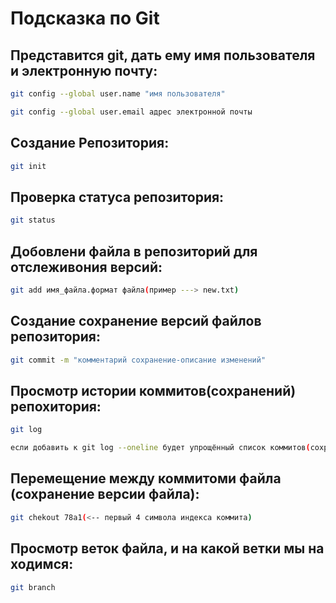# Подсказка по Git

## Представится git, дать ему имя пользователя и электронную почту:
```sh
git config --global user.name "имя пользователя"

git config --global user.email адрес электронной почты
```
##  Создание Репозитория:
```sh
git init
```
## Проверка статуса репозитория:
```sh
git status
```
## Добовлени файла в репозиторий для отслеживония версий:
```sh
git add имя_файла.формат файла(пример ---> new.txt)
```
## Создание сохранение версий файлов репозитория:
```sh
git commit -m "комментарий сохранение-описание изменений"
```
## Просмотр истории коммитов(сохранений) репохитория:
```sh
git log

если добавить к git log --oneline будет упрощённый список коммитов(сохранений)
```
## Перемещение между коммитоми файла (сохранение версии файла):
```sh
git chekout 78а1(<-- первый 4 символа индекса коммита)
```
## Просмотр веток файла, и на какой ветки мы на ходимся:
```sh
git branch
```
